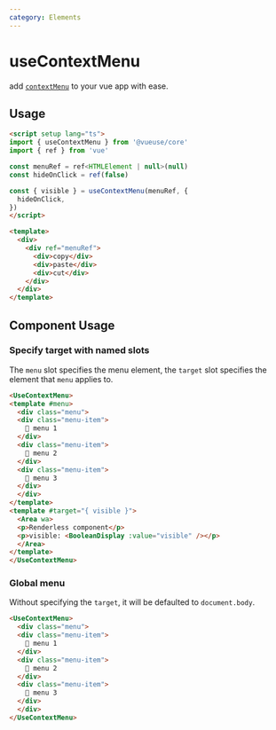 ```yaml
---
category: Elements
---
```


# useContextMenu

add [`contextMenu`](https://developer.mozilla.org/en-US/docs/Web/API/Element/contextmenu_event) to your vue app with ease.

## Usage

```html
<script setup lang="ts">
import { useContextMenu } from '@vueuse/core'
import { ref } from 'vue'

const menuRef = ref<HTMLElement | null>(null)
const hideOnClick = ref(false)

const { visible } = useContextMenu(menuRef, {
  hideOnClick,
})
</script>

<template>
  <div>
    <div ref="menuRef">
      <div>copy</div>
      <div>paste</div>
      <div>cut</div>
    </div>
  </div>
</template>

```

## Component Usage

### Specify target with named slots

The `menu` slot specifies the menu element, the `target` slot specifies the element that `menu` applies to. 

```html
<UseContextMenu>
<template #menu>
  <div class="menu">
  <div class="menu-item">
    🚀 menu 1
  </div>
  <div class="menu-item">
    🎁 menu 2
  </div>
  <div class="menu-item">
    💖 menu 3
  </div>
  </div>
</template>
<template #target="{ visible }">
  <Area wa>
  <p>Renderless component</p>
  <p>visible: <BooleanDisplay :value="visible" /></p>
  </Area>
</template>
</UseContextMenu>
```

### Global menu

Without specifying the `target`, it will be defaulted to `document.body`.

```html
<UseContextMenu>
  <div class="menu">
  <div class="menu-item">
    🚀 menu 1
  </div>
  <div class="menu-item">
    🎁 menu 2
  </div>
  <div class="menu-item">
    💖 menu 3
  </div>
  </div>
</UseContextMenu>
```
